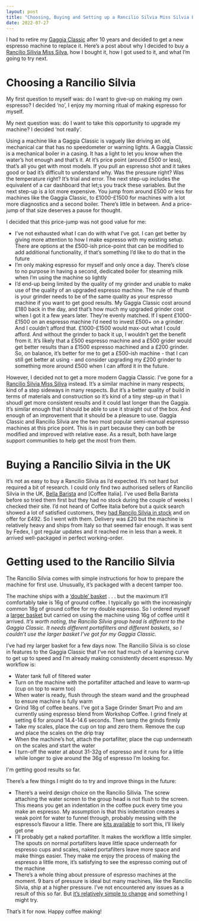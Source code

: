 ```yaml
---
layout: post
title: "Choosing, Buying and Setting up a Rancilio Silvia Miss Silvia Espresso Machine"
date: 2022-07-27
---
```


I had to retire my [Gaggia Classic](https://www.gaggia.com/manual-machines/new-classic/) after 10 years and decided to get a new espresso machine to replace it. Here’s a post about why I decided to buy a [Rancilio Silivia Miss Silva](https://www.ranciliogroup.com/rancilio/silvia/silvia/), how I bought it, how I got used to it, and what I’m going to try next. 

# Choosing a Rancilio Silvia

My first question to myself was: do I want to give-up on making my own espresso? I decided ‘no’, I enjoy my morning ritual of making espresso for myself.

My next question was: do I want to take this opportunity to upgrade my machine? I decided ‘not really’. 

Using a machine like a Gaggia Classic is vaguely like driving an old, mechanical car that has no speedometer or warning lights. A Gaggia Classic is a mechanical boiler in a casing. It has a light to let you know when the water’s hot enough and that’s it. At it’s price point (around £500 or less), that’s all you get with most models. If you pull an espresso shot and it takes good or bad it’s difficult to understand why. Was the pressure right? Was the temperature right? It’s trial and error. The next step-up includes the equivalent of a car dashboard that let;s you track these variables. But the next step-up is a lot more expensive. You jump from around £500 or less for machines like the Gaggia Classic, to £1000-£1500 for machines with a lot more diagnostics and a second boiler. There’s little in between. And a price-jump of that size deserves a pause for thought.

I decided that this price-jump was not good value for me:

- I’ve not exhausted what I can do with what I’ve got. I can get better by giving more attention to how I make espresso with my existing setup. There are options at the £500-ish price-point that can be modified to add additional functionality, if that’s something I’d like to do that in the future
- I’m only making espresso for myself and only once a day. There’s close to no purpose in having a second, dedicated boiler for steaming milk when I’m using the machine so lightly
- I’d end-up being limited by the quality of my grinder and unable to make use of the quality of an upgraded espresso machine. The rule of thumb is your grinder needs to be of the same quality as your espresso machine if you want to get good results. My Gaggia Classic cost around £180 back in the day, and that’s how much my upgraded grinder cost when I got it a few years later. They’re evenly matched. If I spent £1000-£1500 on an espresso machine I’d need to invest £500+ on a grinder. And I couldn’t afford that. £1000-£1500 would max-out what I could afford. And without the grinder to back it up, I wouldn’t get the benefit from it. It’s likely that a £500 espresso machine and a £500 grider would get better results than a £1500 espresso machined and a £200 grinder. So, on balance, it’s better for me to get a £500-ish machine - that I can still get better at using - and consider upgrading my £200 grinder to something more around £500 when I can afford it in the future.

However, I decided not to get a more modern Gaggia Classic. I’ve gone for a [Rancilio Silvia Miss Siliva](https://www.gaggia.com/manual-machines/new-classic/) instead. It’s a similar machine in many respects, kind of a step sideways in many respects. But it’s a better quality of build in terms of materials and construction so it’s kind of a tiny step-up in that I shoudl get more consistent results and it could last longer than the Gaggia. It’s similar enough that I should be able to use it straight out of the box. And enough of an improvement that it should be a pleasure to use. Gaggia Classic  and Rancilio Silvia are the two most popular semi-manual espresso machines at this price point. This is in part because they can both be modified and improved with relative ease. As a result, both have large support communities to help get the most from them.

# Buying a Rancilio Silvia in the UK

It’s not as easy to buy a Rancilio Silvia as I’d expected. It’s not hard but required a bit of research. I could only find two authorised sellers of Rancilio Silvia in the UK, [Bella Barista](https://www.bellabarista.co.uk/) and [Coffee Italia]. I’ve used Bella Barista before so tried them first but they had no stock during the couple of weeks I checked their site. I’d not heard of Coffee Italia before but a quick search showed a lot of satisfied customers, they [had Rancilo Silvia in stock](https://www.coffeeitalia.co.uk/rancilio-silvia-v6-e-2020-last-edition.html) and on offer for £492. So I went with them. Delivery was £20 but the machine is relatively heavy and ships from Italy so that seemed fair enough. It was sent by Fedex, I got regular updates and it reached me in less than a week. It arrived well-packaged in perfect working-order.

# Getting used to the Rancilio Silvia 

The Rancilio Silvia comes with simple instructions for how to prepare the machine for first use. Unusually, it’s packaged with a decent tamper too. 

The machine ships with a [‘double’ basket](https://www.theespressoshop.co.uk/en/Rancilio-Silvia-Double-Filter-Basket-16g---40100107/m-5123.aspx?msclkid=95694d760d33153819d62fa22f35ceea#1&utm_campaign=Shopping%20-UK%20-Brands) . . . but the maximum it’ll comfortably take is 16g of ground coffee. I typically go with the increasingly common 18g of ground coffee for my double espresso. So I ordered myself a [larger basket](https://www.coffeesparesdirect.co.uk/espresso-machine-spares/rancilio-spares/rancilio-filter-holder-components/ims-12-18g-double-competition-filter-basket-70mm-b702tch24e-ims-b702tch24e) but carried on using the machine using 16g of coffee until it arrived. _It’s worth noting, the Rancilio Silvia group head is different to the Gaggia Classic. It needs different portafilters and different baskets, so I couldn’t use the larger basket I’ve got for my Gaggia Classic._

I’ve had my larger basket for a few days now. The Rancilio Silvia is so close in features to the Gaggia Classic that I’ve not had much of a learning curve to get up to speed and I’m already making consistently decent espresso. My workflow is:

- Water tank full of filtered water
- Turn on the machine with the portafilter attached and leave to warm-up (cup on top to warm too)
- When water is ready, flush through the steam wand and the grouphead to ensure machine is fully warm
- Grind 18g of coffee beans. I’ve got a Sage Grinder Smart Pro and am currently using espresso blend from Workshop Coffee. I grind finely at setting 6 for around 14.4-14.6 seconds. Then tamp the grinds firmly
- Take my scales, place the cup on top and zero them. Remove the cup and place the scales on the drip tray
- When the machine’s hot, attach the portafilter, place the cup underneath on the scales and start the water
- I turn-off the water at about 31-32g of espresso and it runs for a little while longer to give around the 36g of espresso I’m looking for.

I'm getting good results so far.

There’s a few things I might do to try and improve things in the future:

- There’s a weird design choice on the Rancilio Silivia. The screw attaching the water screen to the group head is not flush to the screen. This means you get an indentation in the coffee puck every time you make an espresso. My assumption is that this indentation creates a weak point for water to funnel through, probably messing with the espresso’s flavour a little. There are [kits available](https://www.youtube.com/watch?v=5P8schiHebY&list=WL&index=19&t=272s) to sort this, I’ll likely get one
- I’ll probably get a naked portafliter. It makes the workflow a little simpler. The spouts on normal portafilters leave little space underneath for espresso cups and scales, naked portafilters leave more space and make things easier. They make me enjoy the process of making the espresso a little more, it’s satisfying to see the espresso coming out of the machine
- There’s a whole thing about pressure of espresso machines at the moment. 9 bars of pressure is ideal but many machines, like the Rancilio Silvia, ship at a higher pressure. I’ve not encountered any issues as a result of this so far. But [it’s relatively simple to change](https://www.youtube.com/watch?v=kZpJBFWCG_4&list=WL&index=11) and something I might try.

That’s it for now. Happy coffee making!

